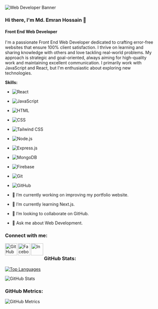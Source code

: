 ![Web Developer Banner](https://i.ibb.co/PN17648/www-reallygreatsite-com.jpg)

### Hi there, I'm Md. Emran Hossain 👋
#### Front End Web Developer

I'm a passionate Front End Web Developer dedicated to crafting error-free websites that ensure 100% client satisfaction. I thrive on learning and sharing knowledge with others and love tackling real-world problems. My approach is strategic and goal-oriented, always aiming for high-quality work and maintaining excellent communication. I primarily work with JavaScript and React, but I'm enthusiastic about exploring new technologies.


**Skills:**
- ![React](https://img.shields.io/badge/-React-61DAFB?style=flat&logo=react&logoColor=white) 
- ![JavaScript](https://img.shields.io/badge/-JavaScript-F7DF1E?style=flat&logo=javascript&logoColor=black)
- ![HTML](https://img.shields.io/badge/-HTML-E34F26?style=flat&logo=html5&logoColor=white) 
- ![CSS](https://img.shields.io/badge/-CSS-1572B6?style=flat&logo=css3&logoColor=white) 
- ![Tailwind CSS](https://img.shields.io/badge/-Tailwind%20CSS-38B2AC?style=flat&logo=tailwind-css&logoColor=white) 
- ![Node.js](https://img.shields.io/badge/-Node.js-339933?style=flat&logo=node.js&logoColor=white) 
- ![Express.js](https://img.shields.io/badge/-Express.js-000000?style=flat&logo=express&logoColor=white) 
- ![MongoDB](https://img.shields.io/badge/-MongoDB-47A248?style=flat&logo=mongodb&logoColor=white) 
- ![Firebase](https://img.shields.io/badge/-Firebase-FFCA28?style=flat&logo=firebase&logoColor=black) 
- ![Git](https://img.shields.io/badge/-Git-F05032?style=flat&logo=git&logoColor=white) 
- ![GitHub](https://img.shields.io/badge/-GitHub-181717?style=flat&logo=github&logoColor=white) 




- 🔭 I’m currently working on improving my portfolio website.
- 🌱 I’m currently learning Next.js.
- 👯 I’m looking to collaborate on GitHub.
- 💬 Ask me about Web Development.

### Connect with me:

[<img align="left" alt="GitHub" width="40px" src="https://cdn.jsdelivr.net/npm/simple-icons@3.0.1/icons/github.svg" />](https://github.com/Emrandu1989)
[<img align="left" alt="Facebook" width="40px" src="https://cdn.jsdelivr.net/npm/simple-icons@3.0.1/icons/facebook.svg" />](https://www.facebook.com/Emrandu1989)
[<img align="left" alt="In" width="40px" src="https://static-00.iconduck.com/assets.00/linkedin-icon-1024x1024-jz44rpiz.png" />](www.linkedin.com/in/mdemran1989)

<br />

### GitHub Stats:

[![Top Languages](https://github-readme-stats.vercel.app/api/top-langs/?username=Emrandu1989&layout=compact)](https://github.com/anuraghazra/github-readme-stats)

![GitHub Stats](https://github-readme-stats.vercel.app/api?username=Emrandu1989&show_icons=true&count_private=true)

### GitHub Metrics:
![GitHub Metrics](https://metrics.lecoq.io/Emrandu1989)
